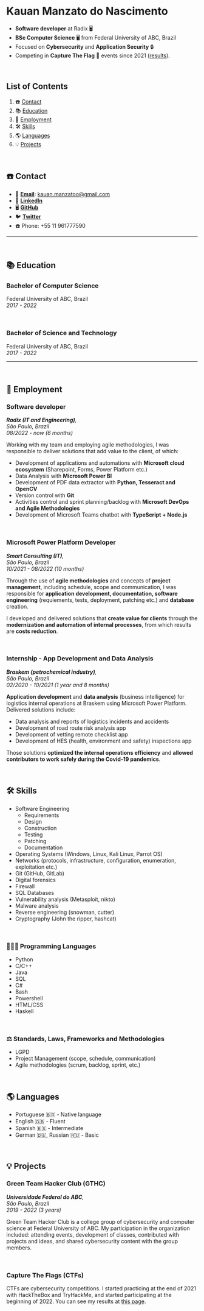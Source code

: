 # Kauan Manzato do Nascimento

- **Software developer** at Radix 🖥️
- **BSc Computer Science** 🖥️ from Federal University of ABC, Brazil
- Focused on **Cybersecurity** and **Application Security** 🔒
- Competing in **Capture The Flag** 🚩 events since 2021 ([results](ctf.md)).


<br>

## List of Contents

1. ☎️ [Contact](#%EF%B8%8F-contact)
2. 📚 [Education](#-education)
3. 💼 [Employment](#-employment)
4. 🛠 [Skills](#-skills)
5. 🌎 [Languages](#-languages)
6. 💡 [Projects](#-projects)

<br>

## ☎️ Contact

- 📧 [**Email**](mailto:kauan.manzatoo@gmail.com): kauan.manzatoo@gmail.com
- 👥 [**LinkedIn**](https://www.linkedin.com/in/kauan-m-nascimento-b1668894/)
- 🖥️ [**GitHub**](https://github.com/kauanmn)
- 🐦 [**Twitter**](https://twitter.com/sql1njection)
- ☎️ Phone: +55 11 961777590

---

<br>

## 📚 Education

### Bachelor of Computer Science

Federal University of ABC, Brazil<br>
*2017 - 2022*


<br>

### Bachelor of Science and Technology

Federal University of ABC, Brazil<br>
*2017 - 2022*

---

<br>

## 💼 Employment

### Software developer

***Radix (IT and Engineering)**, <br>
São Paulo, Brazil <br>
08/2022 - now (6 months)* <br>

Working with my team and employing agile methodologies, I was responsible to deliver solutions that add value to the client, of which:

- Development of applications and automations with **Microsoft cloud ecosystem** (Sharepoint, Forms, Power Platform etc.)
- Data Analysis with **Microsoft Power BI**
- Development of PDF data extractor with **Python, Tesseract and OpenCV**
- Version control with **Git**
- Activities control and sprint planning/backlog with **Microsoft DevOps and Agile Methodologies**
- Development of Microsoft Teams chatbot with **TypeScript + Node.js**

<br>

### Microsoft Power Platform Developer

***Smart Consulting (IT)**, <br>
São Paulo, Brazil <br>
10/2021 - 08/2022 (10 months)* <br>

Through the use of **agile methodologies** and concepts of **project management**, including schedule, scope and communication, I was responsible for **application development, documentation, software engineering** (requiements, tests, deployment, patching etc.) and **database** creation.

I developed and delivered solutions that **create value for clients** through the **modernization and automation of internal processes**, from which results are **costs reduction**.

<br>

### Internship - App Development and Data Analysis

***Braskem (petrochemical industry)**, <br>
São Paulo, Brazil <br>
02/2020 - 10/2021 (1 year and 8 months)* <br>

**Application development** and **data analysis** (business intelligence) for logistics internal operations at Braskem using Microsoft Power Platform. Delivered solutions include:

- Data analysis and reports of logistics incidents and accidents
- Development of road route risk analysis app
- Development of vetting remote checklist app
- Development of HES (health, environment and safety) inspections app

Those solutions **optimized the internal operations efficiency** and **allowed contributors to work safely during the Covid-19 pandemics**.

<br>

## 🛠 Skills

- Software Engineering
  - Requirements
  - Design
  - Construction
  - Testing
  - Patching
  - Documentation
- Operating Systems (Windows, Linux, Kali Linux, Parrot OS)
- Networks (protocols, infrastructure, configuration, enumeration, exploitation etc.)
- Git (GitHub, GitLab)
- Digital forensics
- Firewall
- SQL Databases
- Vulnerability analysis (Metasploit, nikto)
- Malware analysis
- Reverse engineering (snowman, cutter)
- Cryptography (John the ripper, hashcat)

<br>

### 👨🏼‍💻 Programming Languages

- Python
- C/C++
- Java
- SQL
- C#
- Bash
- Powershell
- HTML/CSS
- Haskell

<br>

### ⚖️ Standards, Laws, Frameworks and Methodologies

- LGPD
- Project Management (scope, schedule, communication)
- Agile methodologies (scrum, backlog, sprint, etc.)

<br>

## 🌎 Languages

- Portuguese 🇧🇷 - Native language
- English 🇬🇧 - Fluent
- Spanish 🇪🇸 - Intermediate
- German 🇩🇪, Russian 🇷🇺 - Basic

<br>

## 💡 Projects

### Green Team Hacker Club (GTHC)

***Universidade Federal do ABC**,<br>
São Paulo, Brazil<br>
2019 - 2022 (3 years)*<br>

Green Team Hacker Club is a college group of cybersecurity and computer science at Federal University of ABC. My participation in the organization included: attending events, development of classes, contributed with projects and ideas, and shared cybersecurity content with the group members.

<br>

### Capture The Flags (CTFs)

CTFs are cybersecurity competitions. I started practicing at the end of 2021 with HackTheBox and TryHackMe, and started participating at the beginning of 2022. You can see my results at [this page](ctf.md).
